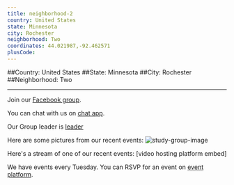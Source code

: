 ```yaml
---
title: neighborhood-2
country: United States
state: Minnesota
city: Rochester
neighborhood: Two
coordinates: 44.021987,-92.462571
plusCode:
---
```


##Country: United States
##State: Minnesota
##City: Rochester
##Neighborhood: Two
*****
Join our [Facebook group](https://www.facebook.com/groups/free.code.camp.pescara).

You can chat with us on [chat app]().

Our Group leader is [leader]()

Here are some pictures from our recent events:
![study-group-image]()

Here's a stream of one of our recent events:
[video hosting platform embed]

We have events every Tuesday. You can RSVP for an event on [event platform]().
